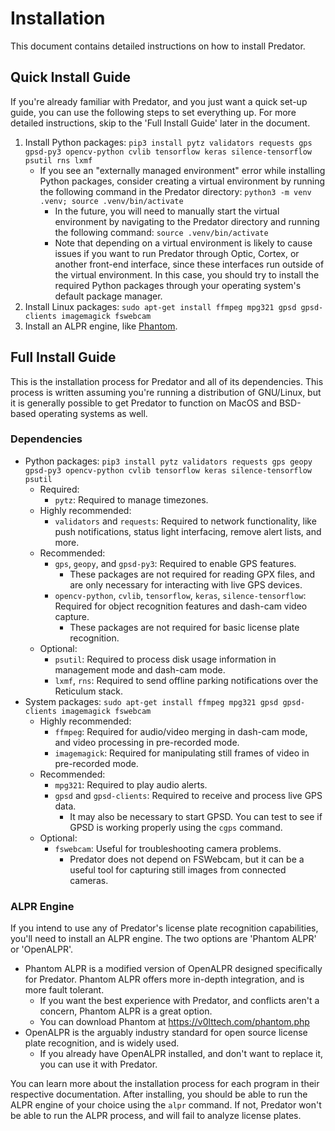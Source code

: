 # Installation

This document contains detailed instructions on how to install Predator.


## Quick Install Guide

If you're already familiar with Predator, and you just want a quick set-up guide, you can use the following steps to set everything up. For more detailed instructions, skip to the 'Full Install Guide' later in the document.

1. Install Python packages: `pip3 install pytz validators requests gps gpsd-py3 opencv-python cvlib tensorflow keras silence-tensorflow psutil rns lxmf`
    - If you see an "externally managed environment" error while installing Python packages, consider creating a virtual environment by running the following command in the Predator directory: `python3 -m venv .venv; source .venv/bin/activate`
        - In the future, you will need to manually start the virtual environment by navigating to the Predator directory and running the following command: `source .venv/bin/activate`
        - Note that depending on a virtual environment is likely to cause issues if you want to run Predator through Optic, Cortex, or another front-end interface, since these interfaces run outside of the virtual environment. In this case, you should try to install the required Python packages through your operating system's default package manager.
2. Install Linux packages: `sudo apt-get install ffmpeg mpg321 gpsd gpsd-clients imagemagick fswebcam`
3. Install an ALPR engine, like [Phantom](https://v0lttech.com/phantom.php).


## Full Install Guide

This is the installation process for Predator and all of its dependencies. This process is written assuming you're running a distribution of GNU/Linux, but it is generally possible to get Predator to function on MacOS and BSD-based operating systems as well.

### Dependencies

- Python packages: `pip3 install pytz validators requests gps geopy gpsd-py3 opencv-python cvlib tensorflow keras silence-tensorflow psutil`
    - Required:
        - `pytz`: Required to manage timezones.
    - Highly recommended:
        - `validators` and `requests`: Required to network functionality, like push notifications, status light interfacing, remove alert lists, and more.
    - Recommended:
        - `gps`, `geopy`, and `gpsd-py3`: Required to enable GPS features.
            - These packages are not required for reading GPX files, and are only necessary for interacting with live GPS devices.
        - `opencv-python`, `cvlib`, `tensorflow`, `keras`, `silence-tensorflow`: Required for object recognition features and dash-cam video capture.
            - These packages are not required for basic license plate recognition.
    - Optional:
        - `psutil`: Required to process disk usage information in management mode and dash-cam mode.
        - `lxmf`, `rns`: Required to send offline parking notifications over the Reticulum stack.
- System packages: `sudo apt-get install ffmpeg mpg321 gpsd gpsd-clients imagemagick fswebcam`
    - Highly recommended:
        - `ffmpeg`: Required for audio/video merging in dash-cam mode, and video processing in pre-recorded mode.
        - `imagemagick`: Required for manipulating still frames of video in pre-recorded mode.
    - Recommended:
        - `mpg321`: Required to play audio alerts.
        - `gpsd` and `gpsd-clients`: Required to receive and process live GPS data.
            - It may also be necessary to start GPSD. You can test to see if GPSD is working properly using the `cgps` command.
    - Optional:
        - `fswebcam`: Useful for troubleshooting camera problems.
            - Predator does not depend on FSWebcam, but it can be a useful tool for capturing still images from connected cameras.


### ALPR Engine

If you intend to use any of Predator's license plate recognition capabilities, you'll need to install an ALPR engine. The two options are 'Phantom ALPR' or 'OpenALPR'.
- Phantom ALPR is a modified version of OpenALPR designed specifically for Predator. Phantom ALPR offers more in-depth integration, and is more fault tolerant.
    - If you want the best experience with Predator, and conflicts aren't a concern, Phantom ALPR is a great option.
    - You can download Phantom at <https://v0lttech.com/phantom.php>
- OpenALPR is the arguably industry standard for open source license plate recognition, and is widely used.
    - If you already have OpenALPR installed, and don't want to replace it, you can use it with Predator.

You can learn more about the installation process for each program in their respective documentation. After installing, you should be able to run the ALPR engine of your choice using the `alpr` command. If not, Predator won't be able to run the ALPR process, and will fail to analyze license plates.
